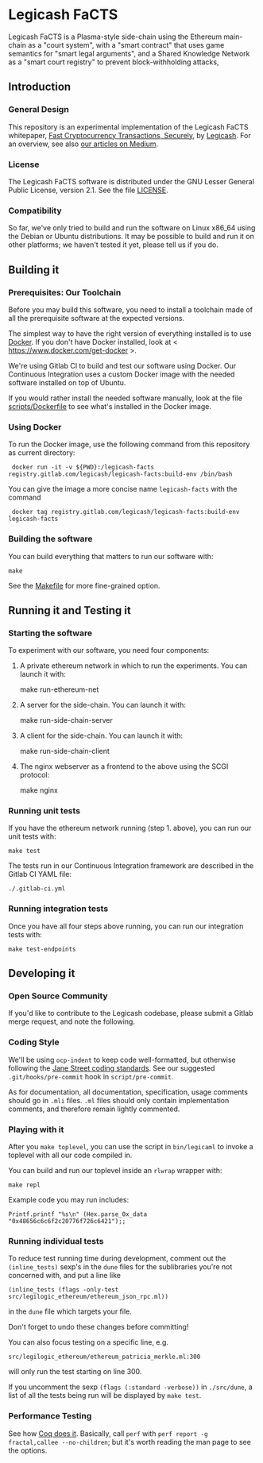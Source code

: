 # Legicash FaCTS

Legicash FaCTS is a Plasma-style side-chain using the Ethereum main-chain as a "court system",
with a "smart contract" that uses game semantics for "smart legal arguments",
and a Shared Knowledge Network as a "smart court registry" to prevent block-withholding attacks,


## Introduction

### General Design

This repository is an experimental implementation of the Legicash FaCTS whitepaper,
[Fast Cryptocurrency Transactions, Securely](http://j.mp/FaCTS),
by [Legicash](http://legi.cash/).
For an overview, see also [our articles on Medium](https://medium.com/legi).

### License

The Legicash FaCTS software is distributed under the GNU Lesser General Public License,
version 2.1. See the file [LICENSE](LICENSE).

### Compatibility

So far, we've only tried to build and run the software on Linux x86_64
using the Debian or Ubuntu distributions.
It may be possible to build and run it on other platforms;
we haven't tested it yet, please tell us if you do.


## Building it

### Prerequisites: Our Toolchain

Before you may build this software, you need to install
a toolchain made of all the prerequisite software at the expected versions.

The simplest way to have the right version of everything installed is
to use [Docker](https://www.docker.com/).
If you don't have Docker installed, look at < https://www.docker.com/get-docker >.

We're using Gitlab CI to build and test our software using Docker.
Our Continuous Integration uses a custom Docker image with
the needed software installed on top of Ubuntu.

If you would rather install the needed software manually,
look at the file [scripts/Dockerfile](scripts/Dockerfile)
to see what's installed in the Docker image.

### Using Docker

To run the Docker image, use the following command
from this repository as current directory:

     docker run -it -v ${PWD}:/legicash-facts registry.gitlab.com/legicash/legicash-facts:build-env /bin/bash

You can give the image a more concise name `legicash-facts` with the command

     docker tag registry.gitlab.com/legicash/legicash-facts:build-env legicash-facts

### Building the software

You can build everything that matters to run our software with:

    make

See the [Makefile](Makefile) for more fine-grained option.


## Running it and Testing it

### Starting the software

To experiment with our software, you need four components:

  1. A private ethereum network in which to run the experiments. You can launch it with:

        make run-ethereum-net

  2. A server for the side-chain. You can launch it with:

        make run-side-chain-server

  3. A client for the side-chain. You can launch it with:

        make run-side-chain-client

  4. The nginx webserver as a frontend to the above using the SCGI protocol:

        make nginx

### Running unit tests

If you have the ethereum network running (step 1. above), you can run our unit tests with:

    make test

The tests run in our Continuous Integration framework are described in the Gitlab CI YAML file:

    ./.gitlab-ci.yml

### Running integration tests

Once you have all four steps above running, you can run our integration tests with:

    make test-endpoints

## Developing it

### Open Source Community

If you'd like to contribute to the Legicash codebase,
please submit a Gitlab merge request, and note the following.

### Coding Style

We'll be using `ocp-indent` to keep code well-formatted, but otherwise following the
[Jane Street coding standards](https://opensource.janestreet.com/standards/).
See our suggested `.git/hooks/pre-commit` hook in `script/pre-commit`.

As for documentation, all documentation, specification, usage comments should go in `.mli` files.
`.ml` files should only contain implementation comments, and therefore remain lightly commented.

### Playing with it

After you `make toplevel`, you can use the script in `bin/legicaml`
to invoke a toplevel with all our code compiled in.

You can build and run our toplevel inside an `rlwrap` wrapper with:

    make repl

Example code you may run includes:

    Printf.printf "%s\n" (Hex.parse_0x_data "0x48656c6c6f2c20776f726c6421");;

### Running individual tests

To reduce test running time during development,
comment out the `(inline_tests)` sexp's in the `dune` files
for the sublibraries you're not concerned with,
and put a line like

```
(inline_tests (flags -only-test src/legilogic_ethereum/ethereum_json_rpc.ml))
```

in the `dune` file which targets your file.

Don't forget to undo these changes before committing!

You can also focus testing on a specific line, e.g.

```
src/legilogic_ethereum/ethereum_patricia_merkle.ml:300
```

will only run the test starting on line 300.

If you uncomment the sexp `(flags (:standard -verbose))` in `./src/dune`,
a list of all the tests being run will be displayed by `make test`.

### Performance Testing

See how [Coq does it](https://github.com/coq/coq/blob/master/dev/doc/profiling.txt#L22).
Basically, call `perf` with `perf report -g fractal,callee --no-children`;
but it's worth reading the man page to see the options.
